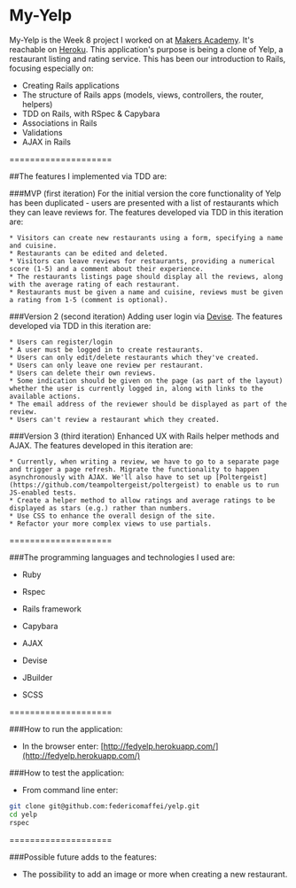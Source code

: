 My-Yelp
====================

My-Yelp is the Week 8 project I worked on at [Makers Academy](http://www.makersacademy.com). It's reachable on [Heroku](http://fedyelp.herokuapp.com/).
This application's purpose is being a clone of Yelp, a restaurant listing and rating service. This has been our introduction to Rails, focusing especially on:

* Creating Rails applications
* The structure of Rails apps (models, views, controllers, the router, helpers)
* TDD on Rails, with RSpec & Capybara
* Associations in Rails
* Validations
* AJAX in Rails

====================

##The features I implemented via TDD are:

###MVP (first iteration)
For the initial version the core functionality of Yelp has been duplicated - users are presented with a list of restaurants which they can leave reviews for. The features developed via TDD in this iteration are:

	* Visitors can create new restaurants using a form, specifying a name and cuisine.
	* Restaurants can be edited and deleted.
	* Visitors can leave reviews for restaurants, providing a numerical score (1-5) and a comment about their experience.
	* The restaurants listings page should display all the reviews, along with the average rating of each restaurant.
	* Restaurants must be given a name and cuisine, reviews must be given a rating from 1-5 (comment is optional).

###Version 2 (second iteration)
Adding user login via [Devise](https://github.com/makersacademy/Walkthroughs/blob/master/devise.md). The features developed via TDD in this iteration are:

	* Users can register/login
	* A user must be logged in to create restaurants.
	* Users can only edit/delete restaurants which they've created.
	* Users can only leave one review per restaurant.
	* Users can delete their own reviews.
	* Some indication should be given on the page (as part of the layout) whether the user is currently logged in, along with links to the available actions.
	* The email address of the reviewer should be displayed as part of the review.
	* Users can't review a restaurant which they created.

###Version 3 (third iteration)
Enhanced UX with Rails helper methods and AJAX. The features developed in this iteration are:

	* Currently, when writing a review, we have to go to a separate page and trigger a page refresh. Migrate the functionality to happen asynchronously with AJAX. We'll also have to set up [Poltergeist](https://github.com/teampoltergeist/poltergeist) to enable us to run JS-enabled tests.
    * Create a helper method to allow ratings and average ratings to be displayed as stars (e.g.) rather than numbers.
	* Use CSS to enhance the overall design of the site.
	* Refactor your more complex views to use partials.

====================

###The programming languages and technologies I used are:

  * Ruby

  * Rspec

  * Rails framework

  * Capybara

  * AJAX

  * Devise

  * JBuilder

  * SCSS

====================

###How to run the application:

  * In the browser enter: [http://fedyelp.herokuapp.com/](http://fedyelp.herokuapp.com/)

###How to test the application:

  * From command line enter:
```bash
git clone git@github.com:federicomaffei/yelp.git
cd yelp
rspec
```

====================

###Possible future adds to the features:

 * The possibility to add an image or more when creating a new restaurant.